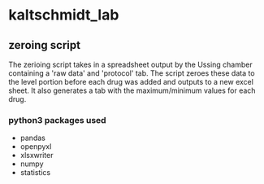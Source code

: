 # kaltschmidt_lab

## zeroing script
The zerioing script takes in a spreadsheet output by the Ussing chamber containing a 'raw data' and 'protocol' tab. The script zeroes these data to the level portion before each drug was added and outputs to a new excel sheet. It also generates a tab with the maximum/minimum values for each drug.

### python3 packages used
- pandas
- openpyxl
- xlsxwriter
- numpy
- statistics
